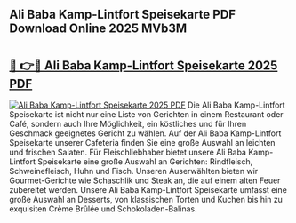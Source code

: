 ## Ali Baba Kamp-Lintfort Speisekarte PDF Download Online 2025 MVb3M

# <h2><a href="http://gc9kdp.nevu.top/?p=Ali+Baba+Kamp-Lintfort+Speisekarte">🔗 👉🔴 Ali Baba Kamp-Lintfort Speisekarte 2025 PDF</a></h2>

[![Ali Baba Kamp-Lintfort Speisekarte 2025 PDF](https://i.imgur.com/dBaPXMq.png)](http://gc9kdp.nevu.top/?p=Ali+Baba+Kamp-Lintfort+Speisekarte)
Die Ali Baba Kamp-Lintfort Speisekarte ist nicht nur eine Liste von Gerichten in einem Restaurant oder Café, sondern auch Ihre Möglichkeit, ein köstliches und für Ihren Geschmack geeignetes Gericht zu wählen. Auf der Ali Baba Kamp-Lintfort Speisekarte unserer Cafeteria finden Sie eine große Auswahl an leichten und frischen Salaten. Für Fleischliebhaber bietet unsere Ali Baba Kamp-Lintfort Speisekarte eine große Auswahl an Gerichten: Rindfleisch, Schweinefleisch, Huhn und Fisch. Unseren Auserwählten bieten wir Gourmet-Gerichte wie Schaschlik und Steak an, die auf einem alten Feuer zubereitet werden. Unsere Ali Baba Kamp-Lintfort Speisekarte umfasst eine große Auswahl an Desserts, von klassischen Torten und Kuchen bis hin zu exquisiten Crème Brûlée und Schokoladen-Balinas.
